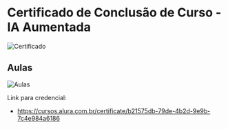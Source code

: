 # Certificado de Conclusão de Curso - IA Aumentada

![Certificado](https://github.com/user-attachments/assets/0c75a998-02ec-4540-91a9-ae349a34221c)

## Aulas

![Aulas](https://github.com/user-attachments/assets/21977de5-c684-4326-8540-818253fec31f)

Link para credencial:

- https://cursos.alura.com.br/certificate/b21575db-79de-4b2d-9e9b-7c4e984a6186